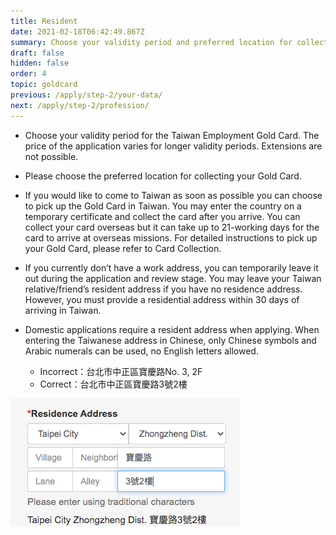 ```yaml
---
title: Resident
date: 2021-02-18T06:42:49.867Z
summary: Choose your validity period and preferred location for collecting Gold Card
draft: false
hidden: false
order: 4
topic: goldcard
previous: /apply/step-2/your-data/
next: /apply/step-2/profession/
---
```

* Choose your validity period for the Taiwan Employment Gold Card. The price of the application varies for longer validity periods. Extensions are not possible.
* Please choose the preferred location for collecting your Gold Card.
* If you would like to come to Taiwan as soon as possible you can choose to pick up the Gold Card in Taiwan. You may enter the country on a temporary certificate and collect the card after you arrive. You can collect your card overseas but it can take up to 21-working days for the card to arrive at overseas missions. For detailed instructions to pick up your Gold Card, please refer to Card Collection.
* If you currently don’t have a work address, you can temporarily leave it out during the application and review stage. You may leave your Taiwan relative/friend’s resident address if you have no residence address. However, you must provide a residential address within 30 days of arriving in Taiwan.
* Domestic applications require a resident address when applying. When entering the Taiwanese address in Chinese, only Chinese symbols and Arabic numerals can be used, no English letters allowed.

  * Incorrect：台北市中正區寶慶路No. 3, 2F
  * Correct：台北市中正區寶慶路3號2樓

![Address Format](/cms-uploads/地址格式.png "Address Format")